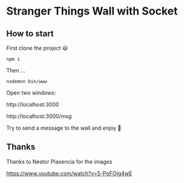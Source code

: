 # Stranger Things Wall with Socket

## How to start

First clone the project 😃

```
npm i
```

Then ...

```
nodemon bin/www
```

Open two windows:

http://localhost:3000

http://localhost:3000/msg

Try to send a message to the wall and enjoy 🎉

## Thanks

Thanks to Nestor Plasencia for the images

https://www.youtube.com/watch?v=5-PoFOjg4wE